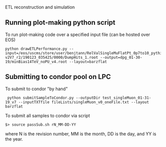 ETL reconstruction and simulation

## Running plot-making python script
To run plot-making code over a specified input file (can be hosted over EOS)
```
python drawETLPerformance.py --input=/eos/uscms/store/user/benjtann/RelValSingleMuFlatPt_0p7to10_pythia8/10_4_0_mtd3_runHitsRelValSingleMuFlatPt0p7to10noPU-v2V7_r2/190123_035425/0000/DumpHits_1.root --output=dpg_01-30-19/minBias14TeV_noPU_v4.root --layout=barzflat
```


## Submitting to condor pool on LPC
To submit to condor "by hand"
```
 python submitSampleToCondor.py --outputDir test_singleMuon_01-31-19_v7 --inputTXTfile fileLists/singleMuon_v0_oneFile.txt --layout barzflat
```

To submit all samples to condor via script
```
$> source passSub.sh rN_MM-DD-YY 
```
where N is the revision number, MM is the month, DD is the day, and YY is the year. 